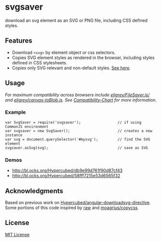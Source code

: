 svgsaver
===

download an svg element as an SVG or PNG file, including CSS defined styles.

## Features
- Download `<svg>` by element object or css selectors.
- Copies SVG element styles as rendered in the browser, including styles defined in CSS stylesheets.
- Copies only SVG relevant and non-default styles.  [See here](http://www.w3.org/TR/SVG/propidx.html).

## Usage

*For maximum compatibility across browsers include [eligrey/FileSaver.js/](https://github.com/eligrey/FileSaver.js) and [eligrey/canvas-toBlob.js](https://github.com/eligrey/canvas-toBlob.js). See [Compatibility-Chart](https://github.com/Hypercubed/svgsaver/wiki/Compatibility-Chart) for more information.*

### Example

```
var SvgSaver = require('svgsaver');                 // if using CommonJS environment
var svgsaver = new SvgSaver();                      // creates a new instance
var svg = document.querySelector('#mysvg');         // find the SVG element
svgsaver.asSvg(svg);                                // save as SVG
```

### Demos

- http://bl.ocks.org/Hypercubed/db9e99d761f90d87cf43
- http://bl.ocks.org/Hypercubed/58fff7215e53d6565f32

## Acknowledgments
Based on previous work on [Hypercubed/angular-downloadsvg-directive](https://github.com/Hypercubed/angular-downloadsvg-directive).  Some portions of this code inspired by [raw](https://github.com/densitydesign/raw/blob/master/js/directives.js) and [moagrius/copycss](https://github.com/moagrius/copycss).

## License
[MIT License](http://en.wikipedia.org/wiki/MIT_License)
